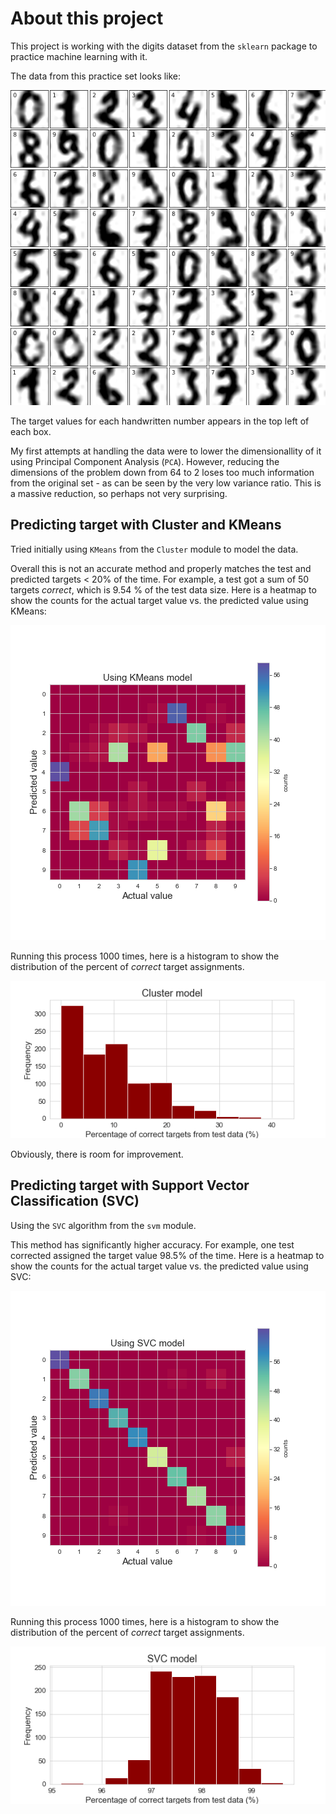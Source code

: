 # About this project
This project is working with the digits dataset from the `sklearn` package to practice machine learning with it. 

The data from this practice set looks like:

![handwritten_numbers](digits_images.png "Handwritten numbers with their target values")

The target values for each handwritten number appears in the top left of each box. 

My first attempts at handling the data were to lower the dimensionallity of it using Principal Component Analysis (`PCA`). However, reducing the dimensions of the problem down from 64 to 2 loses too much information from the original set - as can be seen by the very low variance ratio. This is a massive reduction, so perhaps not very surprising.

## Predicting target with Cluster and KMeans
Tried initially using `KMeans` from the `Cluster` module to model the data. 

Overall this is not an accurate method and properly matches the test and predicted targets < 20% of the time. For example, a test got a sum of 50 targets *correct*, which is 9.54 % of the test data size. Here is a heatmap to show the counts for the actual target value vs. the predicted value using KMeans:

![counts_map_KMeans](counts_KMeans.png)

Running this process 1000 times, here is a histogram to show the distribution of the percent of *correct* target assignments.

![histogram_correct_targets_KMeans](KMeans_correct_counts.png "Frequency of correct targets from 1000 runs of the Cluster model")

Obviously, there is room for improvement.

## Predicting target with Support Vector Classification (SVC)
Using the `SVC` algorithm from the `svm` module.

This method has significantly higher accuracy. For example, one test corrected assigned the target value 98.5% of the time. Here is a heatmap to show the counts for the actual target value vs. the predicted value using SVC:

![counts_map_SVC](counts_SVC.png)

Running this process 1000 times, here is a histogram to show the distribution of the percent of *correct* target assignments.

![histogram_correct_targets_SVC](SVC_correct_counts.png "Frequency of correct targets from 1000 runs of the SVC model")